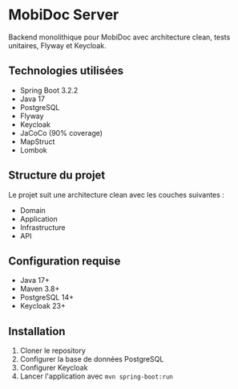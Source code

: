 # MobiDoc Server

Backend monolithique pour MobiDoc avec architecture clean, tests unitaires, Flyway et Keycloak.

## Technologies utilisées

- Spring Boot 3.2.2
- Java 17
- PostgreSQL
- Flyway
- Keycloak
- JaCoCo (90% coverage)
- MapStruct
- Lombok

## Structure du projet

Le projet suit une architecture clean avec les couches suivantes :

- Domain
- Application
- Infrastructure
- API

## Configuration requise

- Java 17+
- Maven 3.8+
- PostgreSQL 14+
- Keycloak 23+

## Installation

1. Cloner le repository
2. Configurer la base de données PostgreSQL
3. Configurer Keycloak
4. Lancer l'application avec `mvn spring-boot:run`
